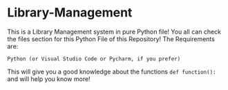 # Library-Management
This is a Library Management system in pure Python file!
You all can check the files section for this Python File of this Repository!
The Requirements are:
```
Python (or Visual Studio Code or Pycharm, if you prefer)
```
This will give you a good knowledge about the functions ```def function():``` and will help you know more!
